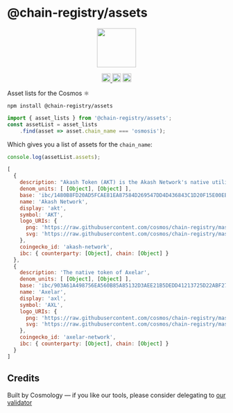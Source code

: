 # @chain-registry/assets

<p align="center" width="100%">
    <img height="90" src="https://user-images.githubusercontent.com/545047/184277736-69fef40f-1991-4c0e-b979-da125cf7fd8f.svg" />
</p>

<p align="center" width="100%">
  <a href="https://github.com/cosmology-tech/chain-registry/actions/workflows/run-tests.yml">
    <img height="20" src="https://github.com/cosmology-tech/chain-registry/actions/workflows/run-tests.yml/badge.svg" />
  </a>
   <a href="https://github.com/cosmology-tech/chain-registry/blob/main/LICENSE"><img height="20" src="https://img.shields.io/badge/license-MIT-blue.svg"></a>
   <a href="https://www.npmjs.com/package/@chain-registry/assets"><img height="20" src="https://img.shields.io/github/package-json/v/cosmology-tech/chain-registry?filename=packages%2Fassets%2Fpackage.json"></a>
</p>

Asset lists for the Cosmos ⚛️

```
npm install @chain-registry/assets
```

```js
import { asset_lists } from '@chain-registry/assets';
const assetList = asset_lists
    .find(asset => asset.chain_name === 'osmosis');
```

Which gives you a list of assets for the `chain_name`:

```js
console.log(assetList.assets);

[
  {
    description: "Akash Token (AKT) is the Akash Network's native utility token, used as the primary means to govern, secure the blockchain, incentivize participants, and provide a default mechanism to store and exchange value.",
    denom_units: [ [Object], [Object] ],
    base: 'ibc/1480B8FD20AD5FCAE81EA87584D269547DD4D436843C1D20F15E00EB64743EF4',
    name: 'Akash Network',
    display: 'akt',
    symbol: 'AKT',
    logo_URIs: {
      png: 'https://raw.githubusercontent.com/cosmos/chain-registry/master/akash/images/akt.png',
      svg: 'https://raw.githubusercontent.com/cosmos/chain-registry/master/akash/images/akt.svg'
    },
    coingecko_id: 'akash-network',
    ibc: { counterparty: [Object], chain: [Object] }
  },
  {
    description: 'The native token of Axelar',
    denom_units: [ [Object], [Object] ],
    base: 'ibc/903A61A498756EA560B85A85132D3AEE21B5DEDD41213725D22ABF276EA6945E',
    name: 'Axelar',
    display: 'axl',
    symbol: 'AXL',
    logo_URIs: {
      png: 'https://raw.githubusercontent.com/cosmos/chain-registry/master/axelar/images/axl.png',
      svg: 'https://raw.githubusercontent.com/cosmos/chain-registry/master/axelar/images/axl.svg'
    },
    coingecko_id: 'axelar-network',
    ibc: { counterparty: [Object], chain: [Object] }
  }
]
```

## Credits

Built by Cosmology — if you like our tools, please consider delegating to [our validator](https://cosmology.tech/validator)
